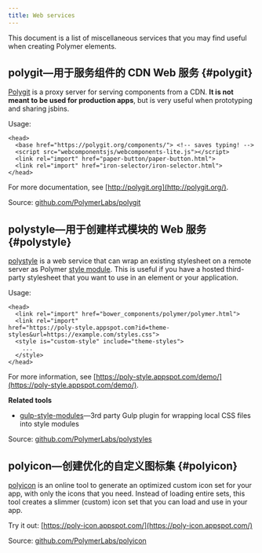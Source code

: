 ```yaml
---
title: Web services
---
```


<!-- toc -->

This document is a list of miscellaneous services that you may find useful
when creating Polymer elements.

## <b>polygit</b>—用于服务组件的 CDN Web 服务 {#polygit}

[Polygit](http://polygit.org/) is a proxy server for serving components from a CDN. **It is not 
meant to be used for production apps**, but is very useful when prototyping and sharing jsbins.

Usage:

```
<head>
  <base href="https://polygit.org/components/"> <!-- saves typing! -->
  <script src="webcomponentsjs/webcomponents-lite.js"></script>
  <link rel="import" href="paper-button/paper-button.html">
  <link rel="import" href="iron-selector/iron-selector.html">
</head>
```

For more documentation, see [http://polygit.org](http://polygit.org/).

Source: [github.com/PolymerLabs/polygit](https://github.com/PolymerLabs/polygit)

## <b>polystyle</b>—用于创建样式模块的 Web 服务 {#polystyle}

[polystyle](https://poly-style.appspot.com/demo/) is a web service that can wrap an existing 
stylesheet on a remote server as Polymer [style 
module](/2.0/docs/devguide/style-shadow-dom#style-modules). This is useful if you have a hosted 
third-party stylesheet that you want to use in an element or your application.

Usage:

```
<head>
  <link rel="import" href="bower_components/polymer/polymer.html">
  <link rel="import" 
href="https://poly-style.appspot.com?id=theme-styles&url=https://example.com/styles.css">
  <style is="custom-style" include="theme-styles">
    ...
  </style>
</head>
```

For more information, see 
[https://poly-style.appspot.com/demo/](https://poly-style.appspot.com/demo/).

**Related tools**

- [gulp-style-modules](https://github.com/MaKleSoft/gulp-style-modules)—3rd party Gulp plugin for 
wrapping local CSS files into style modules

Source: [github.com/PolymerLabs/polystyles](https://github.com/PolymerLabs/polystyles)

## <b>polyicon</b>—创建优化的自定义图标集 {#polyicon}

[polyicon](https://github.com/PolymerLabs/polyicon) is an online tool to generate
an optimized custom icon set for your app, with only the icons that you need.
Instead of loading entire sets, this tool creates a slimmer (custom) icon set that you can load and 
use in your app.

Try it out: [https://poly-icon.appspot.com/](https://poly-icon.appspot.com/)

Source: [github.com/PolymerLabs/polyicon](https://github.com/PolymerLabs/polyicon)
